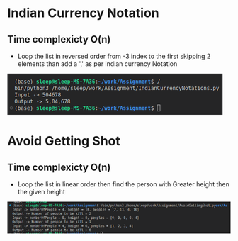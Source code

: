 # Indian Currency Notation
## Time complexicty O(n)
- Loop the list in reversed order from -3 index to the first skipping 2 elements than add a ',' as per indian currency Notation

![alt text](./media/indianCurrencyNotation.png)

# Avoid Getting Shot
## Time complexicty O(n)
- Loop the list in linear order then find the person with Greater height then the given height

![alt text](./media/AvoidGettingKill.png)
